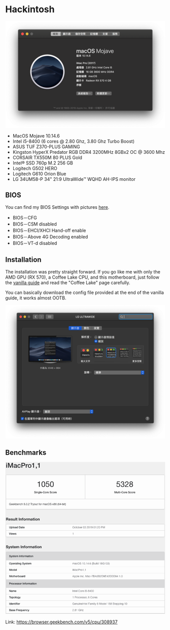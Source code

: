 # Hackintosh

![System spec](https://github.com/blackjw1212/Hackintosh/blob/master/Pictures/system.png?raw=true)

- MacOS Mojave 10.14.6
- Intel i5-8400 (6 cores @ 2.80 Ghz, 3.80 Ghz Turbo Boost)
- ASUS TUF Z370-PLUS GAMING
- Kingston HyperX Predator RGB DDR4 3200MHz 8GBx2 OC @ 3600 Mhz
- CORSAIR TX550M 80 PLUS Gold
- Intel® SSD 760p M.2 256 GB
- Logitech G502 HERO
- Logitech G610 Orion Blue
- LG 34UM58-P 34" 21:9 UltraWide™ WQHD AH-IPS monitor

## BIOS

You can find my BIOS Settings with pictures [here](BIOS/README.md).

- BIOS－CFG
- BIOS－CSM disabled
- BIOS－EHCI/XHCI Hand-off enable
- BIOS－Above 4G Decoding enabled
- BIOS－VT-d disabled

## Installation

The installation was pretty straight forward. If you go like me with only the AMD GPU (RX 570), a Coffee Lake CPU, and this motherboard, just follow the [vanilla guide](https://hackintosh.gitbook.io/-r-hackintosh-vanilla-desktop-guide/) and read the "Coffee Lake" page carefully.

You can basically download the config file provided at the end of the vanilla guide, it works almost OOTB.

![hidpi](https://github.com/blackjw1212/Hackintosh/blob/master/Pictures/hidpi.png?raw=true)

## Benchmarks

![Geekbench](https://github.com/blackjw1212/Hackintosh/blob/master/Pictures/geekbench.png?raw=true)

Link: https://browser.geekbench.com/v5/cpu/308937
